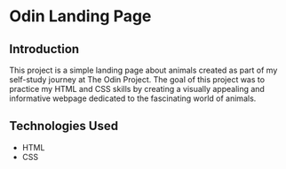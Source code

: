 # Odin Landing Page

## Introduction

This project is a simple landing page about animals created as part of my self-study journey at The Odin Project. The goal of this project was to practice my HTML and CSS skills by creating a visually appealing and informative webpage dedicated to the fascinating world of animals.

## Technologies Used

- HTML
- CSS

